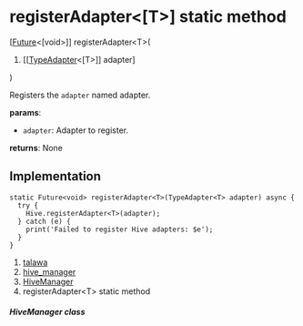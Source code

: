 
<div>

# registerAdapter\<[T\>] static method

</div>


[[Future](https://api.flutter.dev/flutter/dart-core/Future-class.html)\<[void\>]]
registerAdapter\<T\>(

1.  [[[TypeAdapter](https://pub.dev/documentation/hive/2.2.3/hive/TypeAdapter-class.html)\<[T\>]]
    adapter]

)



Registers the `adapter` named adapter.

**params**:

-   `adapter`: Adapter to register.

**returns**: None



## Implementation

``` language-dart
static Future<void> registerAdapter<T>(TypeAdapter<T> adapter) async {
  try {
    Hive.registerAdapter<T>(adapter);
  } catch (e) {
    print('Failed to register Hive adapters: $e');
  }
}
```







1.  [talawa](../../index.html)
2.  [hive_manager](../../services_hive_manager/)
3.  [HiveManager](../../services_hive_manager/HiveManager-class.html)
4.  registerAdapter\<T\> static method

##### HiveManager class







